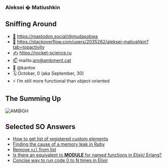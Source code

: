 ### Aleksei � Matiushkin 

## Sniffing Around

- [🐘](https://mastodon.social/@mudasobwa) https://mastodon.social/@mudasobwa
- [📒](https://stackoverflow.com/users/2035262/aleksei-matiushkin?tab=topactivity) https://stackoverflow.com/users/2035262/aleksei-matiushkin?tab=topactivity
- [✍](https://rocket-science.ru) https://rocket-science.ru
- [📫](mailto:am@ambment.cat) mailto:am@ambment.cat
- 🏢 @kantox
- 🗓️ October, 0 (aka September, 30)
- ⚡ I’m still more functional than object-oriented

## The Summing Up

![AM@GH](https://github-readme-stats.vercel.app/api/?username=am-kantox&show_icons=true&title_color=fff&icon_color=35a8df&text_color=9f9f9f&bg_color=151515)

## Selected SO Answers

- [How to get list of registered custom elements](https://stackoverflow.com/questions/27334365/how-to-get-list-of-registered-custom-elements/28210364#28210364)
- [Finding the cause of a memory leak in Ruby](https://stackoverflow.com/questions/20385767/finding-the-cause-of-a-memory-leak-in-ruby/20608455#20608455)
- [Remove `nil` from list](https://stackoverflow.com/questions/46339815/elixir-remove-nil-from-list/46339957#46339957)
- [Is there an equivalent to __MODULE__ for named functions in Elixir/ Erlang?](https://stackoverflow.com/questions/47281111/is-there-an-equivalent-to-module-for-named-functions-in-elixir-erlang/47281157#47281157)
- [Concise way to run code 0 to N times in Elixir](https://stackoverflow.com/questions/47818241/concise-way-to-run-code-0-to-n-times-in-elixir/47818344#47818344)
